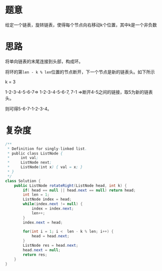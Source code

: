 # 题意

给定一个链表，旋转链表，使得每个节点向右移动k个位置，其中k是一个非负数

# 思路

将单向链表的末尾连接到头部，构成环。

将环的第`len - k % len`位置的节点断开，下一个节点是新的链表头。如下所示

k = 3

1-2-3-4-5-6-7=> 1-2-3-4-5-6-7, 7-1 =>断开4-5之间的链接，取5为新的链表头。

则可得5-6-7-1-2-3-4。

# 复杂度

```java
/**
 * Definition for singly-linked list.
 * public class ListNode {
 *     int val;
 *     ListNode next;
 *     ListNode(int x) { val = x; }
 * }
 */
class Solution {
    public ListNode rotateRight(ListNode head, int k) {
        if( head == null || head.next == null) return head;
        int len = 1;
        ListNode index = head;
        while(index.next != null) {
            index = index.next;
            len++;
        }
        index.next = head;
        
        for(int i = 1; i <  len - k % len; i++) {
            head = head.next;
        }
        ListNode res = head.next;
        head.next = null;
        return res;
    }
}
```

